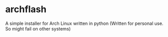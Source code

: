 # archflash
A simple installer for Arch Linux written in python
(Written for personal use. So might fail on other systems)

